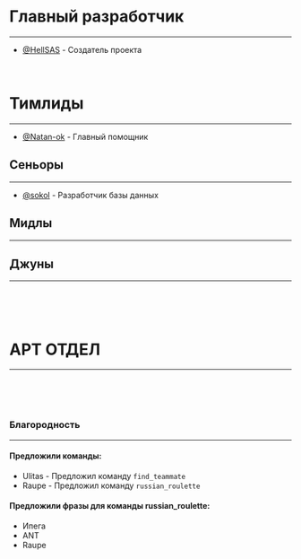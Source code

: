 # Главный разработчик 
---
- [@HellSAS](https://github.com/HellSAS) - Создатель проекта

</br>

# Тимлиды
---
- [@Natan-ok](https://github.com/Natan-ok) - Главный помощник

## Сеньоры 
---
- [@sokol](https://github.com/ssokkol) - Разработчик базы данных 
## Мидлы
---
## Джуны
---

</br>
</br>
</br>

# АРТ ОТДЕЛ 
---

</br>
</br>
</br>

### Благородность
---
#### Предложили команды:
- Ulitas - Предложил команду `find_teammate`
- Raupe - Предложил команду `russian_roulette`

#### Предложили фразы для команды **russian_roulette**:
- Ипега
- ANT
- Raupe
